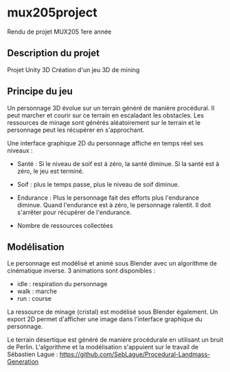 # mux205project
Rendu de projet MUX205 1ere année

## Description du projet
Projet Unity 3D
Création d'un jeu 3D de mining

## Principe du jeu
Un personnage 3D évolue sur un terrain généré de manière procédural. Il peut marcher et courir sur ce terrain en escaladant les obstacles.
Les ressources de minage sont générés aléatoirement sur le terrain et le personnage peut les récupérer en s'approchant.

Une interface graphique 2D du personnage affiche en temps réel ses niveaux :
- Santé : Si le niveau de soif est à zéro, la santé diminue. Si la santé est à zéro, le jeu est terminé.
- Soif : plus le temps passe, plus le niveau de soif diminue.
- Endurance : Plus le personnage fait des efforts plus l'endurance diminue. Quand l'endurance est à zéro, le personnage ralentit. Il doit s'arrêter pour récupérer de l'endurance.

- Nombre de ressources collectées

## Modélisation
Le personnage est modélisé et animé sous Blender avec un algorithme de cinématique inverse.
3 animations sont disponibles :
- idle : respiration du personnage
- walk : marche
- run : course

La ressource de minage (cristal) est modélisé sous Blender également. Un export 2D permet d'afficher une image dans l'interface graphique du personnage.

Le terrain désertique est généré de manière procédurale en utilisant un bruit de Perlin. L'algorithme et la modélisation s'appuient sur le travail de Sébastien Lague : https://github.com/SebLague/Procedural-Landmass-Generation